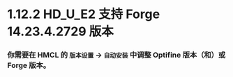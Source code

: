# 1.12.2 HD_U_E2 支持 Forge 14.23.4.2729 版本

### 你需要在 HMCL 的 `版本设置` -> `自动安装` 中调整 Optifine 版本（和）或 Forge 版本。
